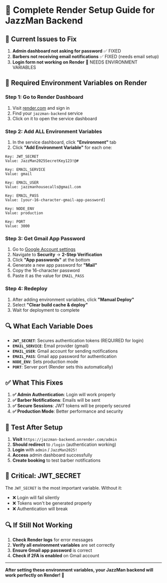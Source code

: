 # 🚀 Complete Render Setup Guide for JazzMan Backend

## 🚨 **Current Issues to Fix**
1. **Admin dashboard not asking for password** ✅ FIXED
2. **Barbers not receiving email notifications** ✅ FIXED (needs email setup)
3. **Login form not working on Render** 🔧 NEEDS ENVIRONMENT VARIABLES

## 🔧 **Required Environment Variables on Render**

### **Step 1: Go to Render Dashboard**
1. Visit [render.com](https://render.com) and sign in
2. Find your `jazzman-backend` service
3. Click on it to open the service dashboard

### **Step 2: Add ALL Environment Variables**
1. In the service dashboard, click **"Environment"** tab
2. Click **"Add Environment Variable"** for each one:

```
Key: JWT_SECRET
Value: JazzMan2025SecretKey123!@#

Key: EMAIL_SERVICE
Value: gmail

Key: EMAIL_USER  
Value: jazzmanhousecalls@gmail.com

Key: EMAIL_PASS
Value: [your-16-character-gmail-app-password]

Key: NODE_ENV
Value: production

Key: PORT
Value: 3000
```

### **Step 3: Get Gmail App Password**
1. Go to [Google Account settings](https://myaccount.google.com/)
2. Navigate to **Security** → **2-Step Verification**
3. Click **"App passwords"** at the bottom
4. Generate a new app password for **"Mail"**
5. Copy the 16-character password
6. Paste it as the value for `EMAIL_PASS`

### **Step 4: Redeploy**
1. After adding environment variables, click **"Manual Deploy"**
2. Select **"Clear build cache & deploy"**
3. Wait for deployment to complete

## 🔍 **What Each Variable Does**

- **`JWT_SECRET`**: Secures authentication tokens (REQUIRED for login)
- **`EMAIL_SERVICE`**: Email provider (gmail)
- **`EMAIL_USER`**: Gmail account for sending notifications
- **`EMAIL_PASS`**: Gmail app password for authentication
- **`NODE_ENV`**: Sets production mode
- **`PORT`**: Server port (Render sets this automatically)

## ✅ **What This Fixes**

1. **✅ Admin Authentication**: Login will work properly
2. **✅ Barber Notifications**: Emails will be sent
3. **✅ Secure Sessions**: JWT tokens will be properly secured
4. **✅ Production Mode**: Better performance and security

## 🧪 **Test After Setup**

1. **Visit** `https://jazzman-backend.onrender.com/admin`
2. **Should redirect** to `/login` (authentication working)
3. **Login** with `admin` / `JazzMan2025!`
4. **Access** admin dashboard successfully
5. **Create booking** to test barber notifications

## 🚨 **Critical: JWT_SECRET**

The `JWT_SECRET` is the most important variable. Without it:
- ❌ Login will fail silently
- ❌ Tokens won't be generated properly
- ❌ Authentication will break

## 🔍 **If Still Not Working**

1. **Check Render logs** for error messages
2. **Verify all environment variables** are set correctly
3. **Ensure Gmail app password** is correct
4. **Check if 2FA is enabled** on Gmail account

---

**After setting these environment variables, your JazzMan backend will work perfectly on Render! 🎉**
